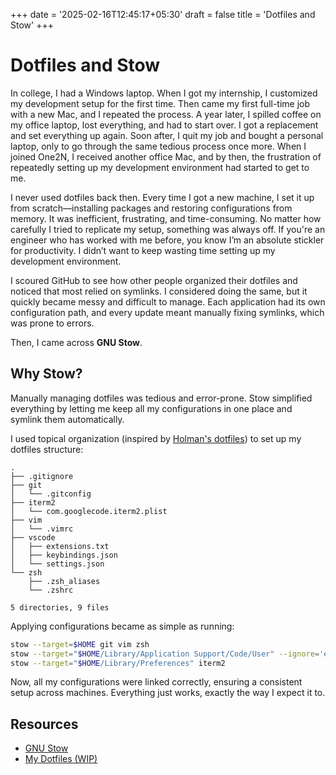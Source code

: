 +++
date = '2025-02-16T12:45:17+05:30'
draft = false
title = 'Dotfiles and Stow'
+++

# Dotfiles and Stow

In college, I had a Windows laptop. When I got my internship, I customized my development setup for the first time. Then came my first full-time job with a new Mac, and I repeated the process. A year later, I spilled coffee on my office laptop, lost everything, and had to start over. I got a replacement and set everything up again. Soon after, I quit my job and bought a personal laptop, only to go through the same tedious process once more. When I joined One2N, I received another office Mac, and by then, the frustration of repeatedly setting up my development environment had started to get to me.

I never used dotfiles back then. Every time I got a new machine, I set it up from scratch—installing packages and restoring configurations from memory. It was inefficient, frustrating, and time-consuming. No matter how carefully I tried to replicate my setup, something was always off. If you're an engineer who has worked with me before, you know I’m an absolute stickler for productivity. I didn’t want to keep wasting time setting up my development environment.

I scoured GitHub to see how other people organized their dotfiles and noticed that most relied on symlinks. I considered doing the same, but it quickly became messy and difficult to manage. Each application had its own configuration path, and every update meant manually fixing symlinks, which was prone to errors.

Then, I came across **GNU Stow**.

## Why Stow?

Manually managing dotfiles was tedious and error-prone. Stow simplified everything by letting me keep all my configurations in one place and symlink them automatically.

I used topical organization (inspired by [Holman's dotfiles](https://github.com/holman/dotfiles)) to set up my dotfiles structure:

```
.
├── .gitignore
├── git
│   └── .gitconfig
├── iterm2
│   └── com.googlecode.iterm2.plist
├── vim
│   └── .vimrc
├── vscode
│   ├── extensions.txt
│   ├── keybindings.json
│   └── settings.json
└── zsh
    ├── .zsh_aliases
    └── .zshrc

5 directories, 9 files
```

Applying configurations became as simple as running:

```sh
stow --target=$HOME git vim zsh
stow --target="$HOME/Library/Application Support/Code/User" --ignore='extensions.txt' vscode
stow --target="$HOME/Library/Preferences" iterm2
```

Now, all my configurations were linked correctly, ensuring a consistent setup across machines. Everything just works, exactly the way I expect it to.

## Resources
- [GNU Stow](https://www.gnu.org/software/stow/)
- [My Dotfiles (WIP)](https://github.com/Nilesh2000/dotfiles)
